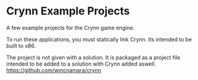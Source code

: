 # Crynn Example Projects
A few example projects for the Crynn game engine.

To run these applications, you must statically link Crynn. Its intended to be built to x86.

The project is not given with a solution. It is packaged as a project file intended to be added to a solution with Crynn added aswell.
https://github.com/wmcnamara/crynn
